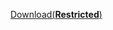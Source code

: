 [Download(**Restricted**)](https://drive.google.com/file/d/1csySTxsYO8-j_TYMjPG-k6qAWzY9BaaE/view?usp=sharing)
